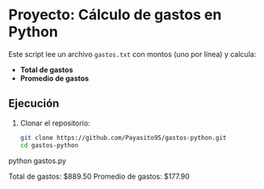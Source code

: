 # Proyecto: Cálculo de gastos en Python

Este script lee un archivo `gastos.txt` con montos (uno por línea) y calcula:

- **Total de gastos**
- **Promedio de gastos**

## Ejecución
1. Clonar el repositorio:
   ```bash
   git clone https://github.com/Payasito95/gastos-python.git
   cd gastos-python

python gastos.py


Total de gastos: $889.50
Promedio de gastos: $177.90
